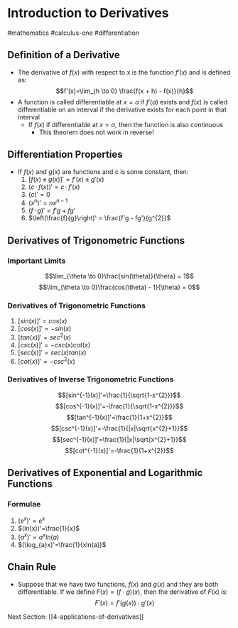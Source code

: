 # Introduction to Derivatives 
#mathematics #calculus-one #differentiation

## Definition of a Derivative
 - The derivative of $f(x)$ with respect to x is the function $f'(x)$ and is defined as: $$f'(x)=\lim_{h \to 0} \frac{f(x + h) - f(x)}{h}$$
 - A function is called differentiable at $x = a$ if $f'(a)$ exists and $f(x)$ is called differentiable on an interval if the derivative exists for each point in that interval
	 - If $f(x)$ if differentiable at $x = a$, then the function is also continuous
		 - This theorem does not work in reverse!

## Differentiation Properties
 - If $f(x)$ and $g(x)$ are functions and c is some constant, then:
	1. $[f(x) \pm g(x)]' = f'(x) \pm g'(x)$
	2. $(c \, \cdot \, f(x))' = c \, \cdot \, f'(x)$
	3. $(c)' = 0$
	4. $(x^{n})' = nx^{n - 1}$
	5. $(f \, \cdot \, g)' = f'g + fg'$
	6. $\left(\frac{f}{g}\right)' = \frac{f'g - fg'}{g^{2}}$

 ## Derivatives of Trigonometric Functions
 ### Important Limits
$$\lim_{\theta \to 0}\frac{sin(\theta)}{\theta} = 1$$
$$\lim_{\theta \to 0}\frac{cos(\theta) - 1}{\theta} = 0$$

### Derivatives of Trigonometric Functions
1. $[sin(x)]' = cos(x)$
2. $[cos(x)]'=-sin(x)$
3. $[tan(x)]'=sec^{2}(x)$
4. $[csc(x)]'=-csc(x)cot(x)$
5. $[sec(x)]'=sec(x)tan(x)$
6. $[cot(x)]'=-csc^{2}(x)$

### Derivatives of Inverse Trigonometric Functions
$$[sin^{-1}(x)]'=\frac{1}{\sqrt{1-x^{2}}}$$
$$[cos^{-1}(x)]'=-\frac{1}{\sqrt{1-x^{2}}}$$
$$[tan^{-1}(x)]'=\frac{1}{1+x^{2}}$$
$$[csc^{-1}(x)]'=-\frac{1}{|x|\sqrt{x^{2}+1}}$$
$$[sec^{-1}(x)]'=\frac{1}{|x|\sqrt{x^{2}+1}}$$
$$[cot^{-1}(x)]'=-\frac{1}{1+x^{2}}$$

## Derivatives of Exponential and Logarithmic Functions
### Formulae
1. $(e^{x})'=e^{x}$
2. $(ln(x))'=\frac{1}{x}$
3. $(a^{x})'=a^{x}ln(a)$
4. $(\log_{a}x)'=\frac{1}{xln(a)}$

## Chain Rule
 - Suppose that we have two functions, $f(x)$ and $g(x)$ and they are both differentiable. If we define $F(x)=(f \cdot g)(x)$, then the derivative of $F(x)$ is: $$F'(x) = f'(g(x)) \cdot g'(x)$$

Next Section: [[4-applications-of-derivatives]]